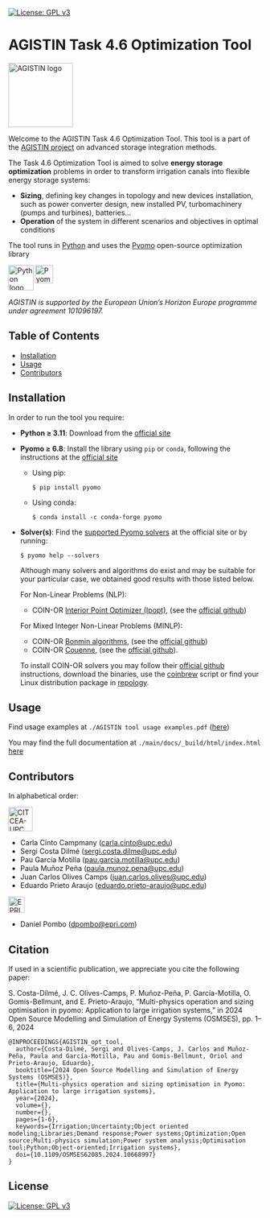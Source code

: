 [![License: GPL v3](https://img.shields.io/badge/License-GPLv3-blue.svg)](https://www.gnu.org/licenses/gpl-3.0)

# AGISTIN Task 4.6 Optimization Tool

[<img src="https://www.agistin.eu/wp-content/uploads/2022/10/AGISTIN_logo_1.png" height="128px" align="center" alt="AGISTIN logo">](https://www.agistin.eu)

Welcome to the AGISTIN Task 4.6 Optimization Tool. This tool is a part of the [AGISTIN project](https://www.agistin.eu) on advanced storage integration methods.

The Task 4.6 Optimization Tool is aimed to solve **energy storage optimization** problems in order to transform irrigation canals into flexible energy storage systems:
* **Sizing**, defining key changes in topology and new devices installation, such as power converter design, new installed PV, turbomachinery (pumps and turbines), batteries... 
* **Operation** of the system in different scenarios and objectives in optimal conditions

The tool runs in [Python](https://www.python.org/) and uses the [Pyomo](http://www.pyomo.org/) open-source optimization library

[<img src="https://www.python.org/static/img/python-logo.png" height="50px" align="left" alt="Python logo">](https://www.python.org/) [<img src="https://pyomo.readthedocs.io/en/stable/_images/PyomoNewBlue3.png" height="36px" align="left" alt="Pyomo logo">](http://www.pyomo.org/)

<br>
<br>
<br>

*AGISTIN is supported by the European Union’s Horizon Europe programme under agreement 101096197.*

## Table of Contents

- [Installation](#installation)
- [Usage](#usage)
- [Contributors](#contributors)

## Installation

In order to run the tool you require:
* **Python $\geq$ 3.11**: Download from the [official site](https://www.python.org/downloads/)
* **Pyomo $\geq$ 6.8**: Install the library using ``pip`` or ``conda``, following the instructions at the [official site](https://pyomo.readthedocs.io/en/stable/getting_started/installation.html)
	* Using pip:
		```
		$ pip install pyomo
		```
	* Using conda:
		```
		$ conda install -c conda-forge pyomo
		```
* **Solver(s)**: Find the [supported Pyomo solvers](https://pyomo.readthedocs.io/en/stable/explanation/solvers/index.html) at the official site or by running:
	```
	$ pyomo help --solvers
	```
  	Although many solvers and algorithms do exist and may be suitable for your particular case, we obtained good results with those listed below.

	For Non-Linear Problems (NLP):
	* COIN-OR [Interior Point Optimizer (Ipopt)](https://coin-or.github.io/Ipopt/), (see the [official github](https://github.com/coin-or/Ipopt))

	For Mixed Integer Non-Linear Problems (MINLP):
	* COIN-OR [Bonmin algorithms](https://coin-or.github.io/Bonmin/), (see the [official github](https://github.com/coin-or/Bonmin))
 	* COIN-OR [Couenne](https://www.coin-or.org/Couenne/), (see the [official github](https://github.com/coin-or/Couenne)).

   	To install COIN-OR solvers you may follow their [official github](https://github.com/coin-or) instructions, download the binaries, use the [coinbrew](https://coin-or.github.io/coinbrew/) script or find your Linux distribution package in [repology](https://repology.org/project/coin-or-bonmin/versions).

	

## Usage

Find usage examples at ``./AGISTIN tool usage examples.pdf`` ([here](./AGISTIN%20tool%20usage%20examples.pdf))

You may find the full documentation at ``./main/docs/_build/html/index.html`` [here](./main/docs/_build/html/index.html)

## Contributors
In alphabetical order:

[<img src="https://citcea.upc.edu/ca/shared/logos/citcea.png" height="48px" align="center" alt="CITCEA-UPC logo">](https://citcea.upc.edu/ca)
* Carla Cinto Campmany (carla.cinto@upc.edu)
* Sergi Costa Dilmé (sergi.costa.dilme@upc.edu)
* Pau García Motilla (pau.garcia.motilla@upc.edu)
* Paula Muñoz Peña (paula.munoz.pena@upc.edu)
* Juan Carlos Olives Camps (juan.carlos.olives@upc.edu)
* Eduardo Prieto Araujo (eduardo.prieto-araujo@upc.edu)

[<img src="https://www.epri.com/static/media/epri-logo-2021-white.324099d1.svg" height="32px" align="center" alt="EPRI logo">](https://www.epri.com/)
* Daniel Pombo (dpombo@epri.com)

## Citation

If used in a scientific publication, we appreciate you cite the following paper:

S. Costa-Dilmé, J. C. Olives-Camps, P. Muñoz-Peña, P. García-Motilla, O. Gomis-Bellmunt, and E. Prieto-Araujo, “Multi-physics operation and sizing optimisation in pyomo: Application to large irrigation systems,”
in 2024 Open Source Modelling and Simulation of Energy Systems (OSMSES), pp. 1–6, 2024

```
@INPROCEEDINGS{AGISTIN_opt_tool,
  author={Costa-Dilmé, Sergi and Olives-Camps, J. Carlos and Muñoz-Peña, Paula and García-Motilla, Pau and Gomis-Bellmunt, Oriol and Prieto-Araujo, Eduardo},
  booktitle={2024 Open Source Modelling and Simulation of Energy Systems (OSMSES)}, 
  title={Multi-physics operation and sizing optimisation in Pyomo: Application to large irrigation systems}, 
  year={2024},
  volume={},
  number={},
  pages={1-6},
  keywords={Irrigation;Uncertainty;Object oriented modeling;Libraries;Demand response;Power systems;Optimization;Open source;Multi-physics simulation;Power system analysis;Optimisation tool;Python;Object-oriented;Irrigation systems},
  doi={10.1109/OSMSES62085.2024.10668997}
}
```
## License

[![License: GPL v3](https://img.shields.io/badge/License-GPLv3-blue.svg)](https://www.gnu.org/licenses/gpl-3.0)
